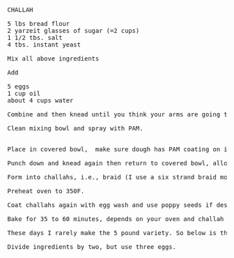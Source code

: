<pre>
CHALLAH

5 lbs bread flour
2 yarzeit glasses of sugar (=2 cups)
1 1/2 tbs. salt
4 tbs. instant yeast

Mix all above ingredients

Add

5 eggs
1 cup oil
about 4 cups water

Combine and then knead until you think your arms are going to fall off and then knead some more. The dough should be very elastic and even a bit sticky.

Clean mixing bowl and spray with PAM.


Place in covered bowl,  make sure dough has PAM coating on it.and allow to rise about 1 1/2 to 2 hours

Punch down and knead again then return to covered bowl, allow to rise as in the step above.

Form into challahs, i.e., braid (I use a six strand braid most of the time). Challah are usually baked free form, i.e., not in a pan. Coat challah with egg wash (one beaten egg with 2 tsp water), Allow challah to proof uncovered. Amount of time can vary from 45 minutes to 1 1/2 hours, depends on room temperature.

Preheat oven to 350F.

Coat challahs again with egg wash and use poppy seeds if desired.

Bake for 35 to 60 minutes, depends on your oven and challah size.

These days I rarely make the 5 pound variety. So below is the change for using 2 1/2 pound of flour.

Divide ingredients by two, but use three eggs.
</pre>
